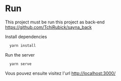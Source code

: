 # Run

This project must be run this project as back-end
<https://github.com/TchiRubick/sayna_back>

Install dependencies

```sh
  yarn install
```

Run the server

```sh
  yarn serve
```

Vous pouvez ensuite visitez l'url <http://localhost:3000/>
